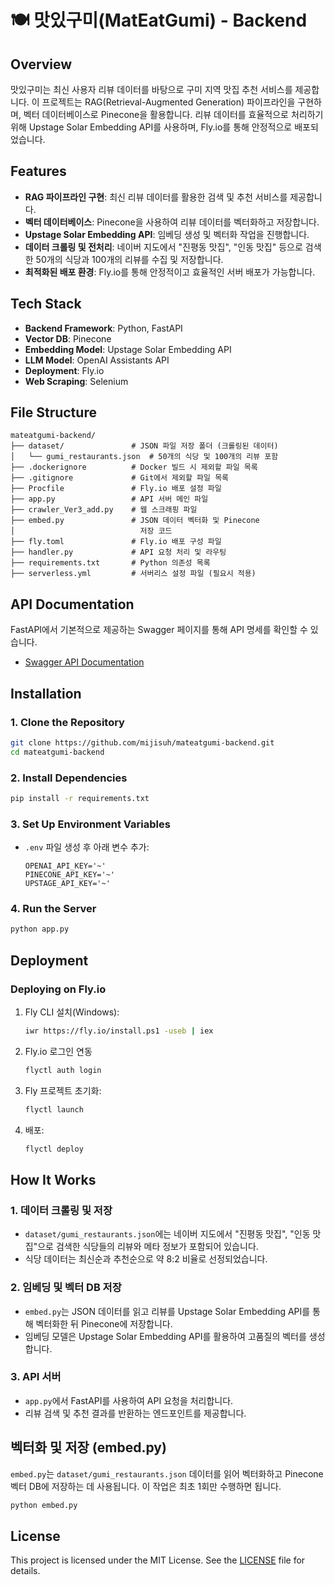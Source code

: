 # 🍽️ 맛있구미(MatEatGumi) - Backend

## Overview
맛있구미는 최신 사용자 리뷰 데이터를 바탕으로 구미 지역 맛집 추천 서비스를 제공합니다. 이 프로젝트는 RAG(Retrieval-Augmented Generation) 파이프라인을 구현하며, 벡터 데이터베이스로 Pinecone을 활용합니다. 리뷰 데이터를 효율적으로 처리하기 위해 Upstage Solar Embedding API를 사용하며, Fly.io를 통해 안정적으로 배포되었습니다.

## Features
- **RAG 파이프라인 구현**: 최신 리뷰 데이터를 활용한 검색 및 추천 서비스를 제공합니다.
- **벡터 데이터베이스**: Pinecone을 사용하여 리뷰 데이터를 벡터화하고 저장합니다.
- **Upstage Solar Embedding API**: 임베딩 생성 및 벡터화 작업을 진행합니다.
- **데이터 크롤링 및 전처리**: 네이버 지도에서 "진평동 맛집", "인동 맛집" 등으로 검색한 50개의 식당과 100개의 리뷰를 수집 및 저장합니다.
- **최적화된 배포 환경**: Fly.io를 통해 안정적이고 효율적인 서버 배포가 가능합니다.

## Tech Stack
- **Backend Framework**: Python, FastAPI
- **Vector DB**: Pinecone
- **Embedding Model**: Upstage Solar Embedding API
- **LLM Model**: OpenAI Assistants API
- **Deployment**: Fly.io
- **Web Scraping**: Selenium

## File Structure
```
mateatgumi-backend/
├── dataset/               # JSON 파일 저장 폴더 (크롤링된 데이터)
│   └── gumi_restaurants.json  # 50개의 식당 및 100개의 리뷰 포함
├── .dockerignore          # Docker 빌드 시 제외할 파일 목록
├── .gitignore             # Git에서 제외할 파일 목록
├── Procfile               # Fly.io 배포 설정 파일
├── app.py                 # API 서버 메인 파일
├── crawler_Ver3_add.py    # 웹 스크래핑 파일
├── embed.py               # JSON 데이터 벡터화 및 Pinecone
│                            저장 코드
├── fly.toml               # Fly.io 배포 구성 파일
├── handler.py             # API 요청 처리 및 라우팅
├── requirements.txt       # Python 의존성 목록
├── serverless.yml         # 서버리스 설정 파일 (필요시 적용)
```

## API Documentation
FastAPI에서 기본적으로 제공하는 Swagger 페이지를 통해 API 명세를 확인할 수 있습니다.

- [Swagger API Documentation](http://ssafy-2024-backend-mateatgumi.fly.dev/docs)

## Installation

### 1. Clone the Repository
```bash
git clone https://github.com/mijisuh/mateatgumi-backend.git
cd mateatgumi-backend
```

### 2. Install Dependencies
```bash
pip install -r requirements.txt
```

### 3. Set Up Environment Variables
- `.env` 파일 생성 후 아래 변수 추가:
  ```env
  OPENAI_API_KEY='~'
  PINECONE_API_KEY='~'
  UPSTAGE_API_KEY='~'
  ```

### 4. Run the Server
```bash
python app.py
```

## Deployment
### Deploying on Fly.io
1. Fly CLI 설치(Windows):
   ```bash
   iwr https://fly.io/install.ps1 -useb | iex
   ```

2. Fly.io 로그인 연동
    ```bash
    flyctl auth login
    ```

3. Fly 프로젝트 초기화:
   ```bash
   flyctl launch
   ```

4. 배포:
   ```bash
   flyctl deploy
   ```

## How It Works

### 1. 데이터 크롤링 및 저장
- `dataset/gumi_restaurants.json`에는 네이버 지도에서 "진평동 맛집", "인동 맛집"으로 검색한 식당들의 리뷰와 메타 정보가 포함되어 있습니다.
- 식당 데이터는 최신순과 추천순으로 약 8:2 비율로 선정되었습니다.

### 2. 임베딩 및 벡터 DB 저장
- `embed.py`는 JSON 데이터를 읽고 리뷰를 Upstage Solar Embedding API를 통해 벡터화한 뒤 Pinecone에 저장합니다.
- 임베딩 모델은 Upstage Solar Embedding API를 활용하여 고품질의 벡터를 생성합니다.

### 3. API 서버
- `app.py`에서 FastAPI를 사용하여 API 요청을 처리합니다.
- 리뷰 검색 및 추천 결과를 반환하는 엔드포인트를 제공합니다.

## 벡터화 및 저장 (embed.py)
`embed.py`는 `dataset/gumi_restaurants.json` 데이터를 읽어 벡터화하고 Pinecone 벡터 DB에 저장하는 데 사용됩니다. 이 작업은 최초 1회만 수행하면 됩니다.

```bash
python embed.py
```

## License
This project is licensed under the MIT License. See the [LICENSE](./LICENSE) file for details.
